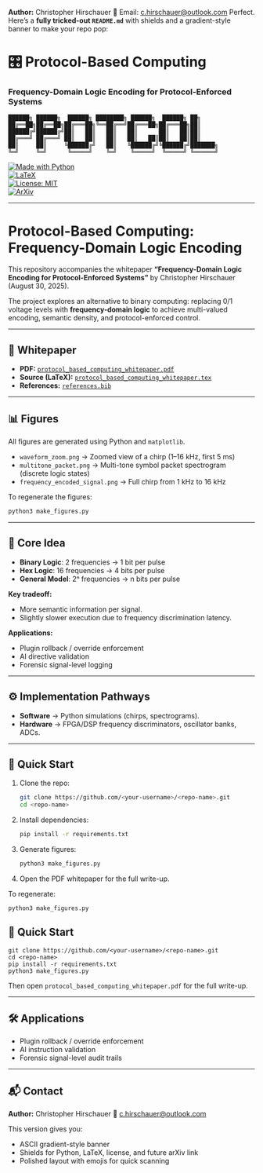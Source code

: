 
**Author:** Christopher Hirschauer
📧 Email: [c.hirschauer@outlook.com](mailto:c.hirschauer@outlook.com)
Perfect. Here’s a **fully tricked-out `README.md`** with shields and a gradient-style banner to make your repo pop:

# 🎛️ Protocol-Based Computing
### Frequency-Domain Logic Encoding for Protocol-Enforced Systems

```ansi
██████╗ ██████╗  ██████╗ ████████╗ ██████╗  ██████╗ ██╗     
██╔══██╗██╔══██╗██╔═══██╗╚══██╔══╝██╔═══██╗██╔═══██╗██║     
██████╔╝██████╔╝██║   ██║   ██║   ██║      ██║   ██║██║     
██╔═══╝ ██╔═══╝ ██║   ██║   ██║   ██║   ██║██║   ██║██║     
██║     ██║     ╚██████╔╝   ██║   ╚██████╔╝╚██████╔╝███████╗
╚═╝     ╚═╝      ╚═════╝    ╚═╝    ╚═════╝  ╚═════╝ ╚══════╝
```
[![Made with Python](https://img.shields.io/badge/Python-3.11+-blue?logo=python&logoColor=white)](https://www.python.org/)  
[![LaTeX](https://img.shields.io/badge/LaTeX-pdfTeX-green?logo=latex&logoColor=white)](https://www.latex-project.org/)  
[![License: MIT](https://img.shields.io/badge/License-MIT-yellow.svg)](./LICENSE)  
[![ArXiv](https://img.shields.io/badge/arXiv-pending-red)](https://arxiv.org/)  

---

# Protocol-Based Computing: Frequency-Domain Logic Encoding

This repository accompanies the whitepaper **“Frequency-Domain Logic Encoding for Protocol-Enforced Systems”** by Christopher Hirschauer (August 30, 2025).

The project explores an alternative to binary computing: replacing 0/1 voltage levels with **frequency-domain logic** to achieve multi-valued encoding, semantic density, and protocol-enforced control.

---

## 📄 Whitepaper

* **PDF:** [`protocol_based_computing_whitepaper.pdf`](./protocol_based_computing_whitepaper.pdf)
* **Source (LaTeX):** [`protocol_based_computing_whitepaper.tex`](./protocol_based_computing_whitepaper.tex)
* **References:** [`references.bib`](./references.bib)

---

## 📊 Figures

All figures are generated using Python and `matplotlib`.

* `waveform_zoom.png` → Zoomed view of a chirp (1–16 kHz, first 5 ms)
* `multitone_packet.png` → Multi-tone symbol packet spectrogram (discrete logic states)
* `frequency_encoded_signal.png` → Full chirp from 1 kHz to 16 kHz

To regenerate the figures:

```bash
python3 make_figures.py
```

---

## 🧩 Core Idea

* **Binary Logic**: 2 frequencies → 1 bit per pulse
* **Hex Logic**: 16 frequencies → 4 bits per pulse
* **General Model**: 2ⁿ frequencies → n bits per pulse

**Key tradeoff:**

* More semantic information per signal.
* Slightly slower execution due to frequency discrimination latency.

**Applications:**

* Plugin rollback / override enforcement
* AI directive validation
* Forensic signal-level logging

---

## ⚙️ Implementation Pathways

* **Software** → Python simulations (chirps, spectrograms).
* **Hardware** → FPGA/DSP frequency discriminators, oscillator banks, ADCs.

---

## 🚀 Quick Start

1. Clone the repo:

   ```bash
   git clone https://github.com/<your-username>/<repo-name>.git
   cd <repo-name>
   ```
2. Install dependencies:

   ```bash
   pip install -r requirements.txt
   ```
3. Generate figures:

   ```bash
   python3 make_figures.py
   ```
4. Open the PDF whitepaper for the full write-up.

To regenerate:  
```
python3 make_figures.py
```

## 🚀 Quick Start

```
git clone https://github.com/<your-username>/<repo-name>.git
cd <repo-name>
pip install -r requirements.txt
python3 make_figures.py
```

Then open `protocol_based_computing_whitepaper.pdf` for the full write-up.

---

## 🛠 Applications

* Plugin rollback / override enforcement
* AI instruction validation
* Forensic signal-level audit trails

---

## 📬 Contact

**Author:** Christopher Hirschauer
📧 [c.hirschauer@outlook.com](mailto:c.hirschauer@outlook.com)

This version gives you:  
- ASCII gradient-style banner  
- Shields for Python, LaTeX, license, and future arXiv link  
- Polished layout with emojis for quick scanning  
